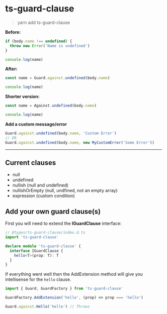 # ts-guard-clause

> yarn add ts-guard-clause

**Before:**

```ts
if (body.name !== undefined) {
  throw new Error('Name is undefined')
}

console.log(name)
```

**After:**

```ts
const name = Guard.against.undefined(body.name)

console.log(name)
```

**Shorter version:**

```ts
const name = Against.undefined(body.name)

console.log(name)
```

**Add a custom message/error**

```ts
Guard.against.undefined(body.name, 'Custom Error')
// OR
Guard.against.undefined(body.name, new MyCustomError('Some Error'))
```

---

## Current clauses

- null
- undefined
- nullish (null and undefined)
- nullishOrEmpty (null, undfined, not an empty array)
- expression (custom condition)

## Add your own guard clause(s)

First you will need to extend the **IGuardClause** interface:

```ts
// @types/ts-guard-clause/index.d.ts
import 'ts-guard-clause'

declare module 'ts-guard-clause' {
  interface IGuardClause {
    hello<T>(prop: T): T
  }
}
```

If everything went well then the AddExtension method will give you intellisense for the `hello` clause.

```ts
import { Guard, GuardFactory } from 'ts-guard-clause'

GuardFactory.AddExtension('hello', (prop) => prop === 'hello')

Guard.against.Hello('hello') // Throws
```
